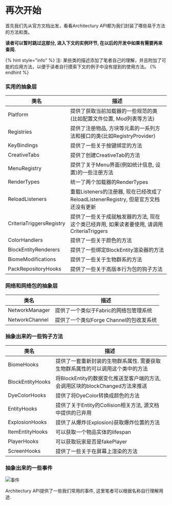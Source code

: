 # 再次开始

首先我们先从官方文档出发，看看Architectury API都为我们封装了哪些易于方法的方法和类。

**读者可以暂时跳过这部分, 进入下文的实例环节, 在以后的开发中如果有需要再来查阅.**

{% hint style="info" %}
注: 某些类的描述添加了笔者自己的理解，并且附加了可能的应用方法，以便于读者自行摸索下文的例子中没有提到的使用方法。
{% endhint %}

### 实用的抽象层

| 类名                       | 描述                                                          |
| ------------------------ | ----------------------------------------------------------- |
| Platform                 | 提供了获取当前加载器的一些规范的类(比如配置文件位置, Mod列表等方法)                       |
| Registries               | 提供了注册物品, 方块等元素的一系列方法和接口的类(比如RegistryProvider)               |
| KeyBindings              | 提供了一些关于按键绑定的方法                                              |
| CreativeTabs             | 提供了创建CreativeTab的方法                                         |
| MenuRegistry             | 提供了关于Menu界面(例如统计信息, 设置)的一些注册方法                              |
| RenderTypes              | 统一了两个加载器的RenderTypes                                        |
| ReloadListeners          | 重载Listeners的注册器, 现在已经改成了ReloadListenerRegistry, 但是官方文档还没有更新 |
| CriteriaTriggersRegistry | 提供了一些关于成就触发器的方法, 现在这个类已经弃用, 如果读者要使用, 请调用CriteriaTriggers    |
| ColorHandlers            | 提供了一些关于颜色的方法                                                |
| BlockEntityRenderers     | 提供了一些绑定BlockEntity渲染器的方法                                    |
| BiomeModifications       | 提供了一些关于生物群系的方法                                              |
| PackRepositoryHooks      | 提供了一些关于高版本行为包的钩子方法                                          |

### 网络和网络包的抽象层

| 类名             | 描述                         |
| -------------- | -------------------------- |
| NetworkManager | 提供了一个类似于Fabric的网络包管理系统     |
| NetworkChannel | 提供了一个类似Forge Channel的包收发系统 |

### 抽象出来的一些钩子方法

| 类名               | 描述                                                  |
| ---------------- | --------------------------------------------------- |
| BiomeHooks       | 提供了一套重新封装的生物群系属性. 需要获取生物群系属性的可以调用这个类中的方法            |
| BlockEntityHooks | 将BlockEntity的数据变化推送至客户端的方法, 会调用区块的blockChanged方法来推送 |
| DyeColorHooks    | 提供了将DyeColor转换成颜色的方法                                |
| EntityHooks      | 提供了关于Entity的Collision相关方法, 源文档中提供的已弃用               |
| ExplosionHooks   | 提供了从爆炸(Explosion)获取爆炸位置的方法                          |
| ItemEntityHooks  | 可以获取一个物品实体的lifespan                                 |
| PlayerHooks      | 可以获取玩家是否是fakePlayer                                 |
| ScreenHooks      | 提供了一些关于在屏幕上渲染的方法                                    |

### 抽象出来的一些事件

<div align="left">

<img src="https://s2.loli.net/2022/04/07/DxcKzeACnqY41iN.png" alt="事件">

</div>

Architectury API提供了一些我们常用的事件, 这里笔者可以根据名称自行理解用途.
